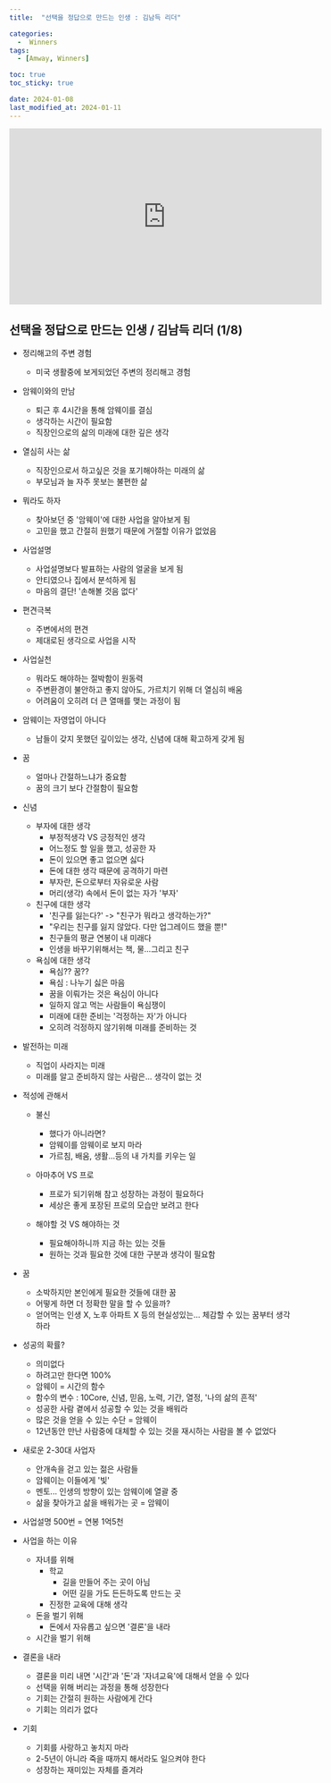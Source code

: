 ```yaml
---
title:  "선택을 정답으로 만드는 인생 : 김남득 리더" 

categories:
  -  Winners
tags:
  - [Amway, Winners]

toc: true
toc_sticky: true

date: 2024-01-08
last_modified_at: 2024-01-11
---
```


<iframe width="560" height="315" src="https://www.youtube.com/embed/4g1sxXaohbg?si=h9c5uIoUd1AVLMTq" title="YouTube video player" frameborder="0" allow="accelerometer; autoplay; clipboard-write; encrypted-media; gyroscope; picture-in-picture; web-share" allowfullscreen></iframe>


## 선택을 정답으로 만드는 인생 / 김남득 리더 (1/8)
+ 정리해고의 주변 경험
  - 미국 생활중에 보게되었던 주변의 정리해고 경험

+ 암웨이와의 만남
  - 퇴근 후 4시간을 통해 암웨이를 결심
  - 생각하는 시간이 필요함
  - 직장인으로의 삶의 미래에 대한 깊은 생각

+ 열심히 사는 삶
  - 직장인으로서 하고싶은 것을 포기해야하는 미래의 삶
  - 부모님과 늘 자주 못보는 불편한 삶

+ 뭐라도 하자
  - 찾아보던 중 '암웨이'에 대한 사업을 알아보게 됨
  - 고민을 했고 간절히 원했기 때문에 거절할 이유가 없었음

+ 사업설명
  - 사업설명보다 발표하는 사람의 얼굴을 보게 됨
  - 안티였으나 집에서 분석하게 됨
  - 마음의 결단! '손해볼 것음 없다'

+ 편견극복
  - 주변에서의 편견
  - 제대로된 생각으로 사업을 시작

+ 사업실천
  - 뭐라도 해야하는 절박함이 원동력
  - 주변환경이 불안하고 좋지 않아도, 가르치기 위해 더 열심히 배움
  - 어려움이 오히려 더 큰 열매를 맺는 과정이 됨

+ 암웨이는 자영업이 아니다
  - 남들이 갖지 못했던 깊이있는 생각, 신념에 대해 확고하게 갖게 됨

+ 꿈
  - 얼마나 간절하느냐가 중요함
  - 꿈의 크기 보다 간절함이 필요함

+ 신념
  - 부자에 대한 생각
    - 부정적생각 VS 긍정적인 생각
    - 어느정도 할 일을 했고, 성공한 자
    - 돈이 있으면 좋고 없으면 싫다
    - 돈에 대한 생각 때문에 공격하기 마련
    - 부자란, 돈으로부터 자유로운 사람
    - 머리(생각) 속에서 돈이 없는 자가 '부자'
  - 친구에 대한 생각
    - '친구를 잃는다?' -> "친구가 뭐라고 생각하는가?"
    - "우리는 친구를 잃지 않았다. 다만 업그레이드 했을 뿐!"
    - 친구들의 평균 연봉이 내 미래다
    - 인생을 바꾸기위해서는 책, 물...그리고 친구
  - 욕심에 대한 생각
    - 욕심?? 꿈??
    - 욕심 : 나누기 싫은 마음
    - 꿈을 이뤄가는 것은 욕심이 아니다
    - 일하지 않고 먹는 사람들이 욕심쟁이
    - 미래에 대한 준비는 '걱정하는 자'가 아니다
    - 오히려 걱정하지 않기위해 미래를 준비하는 것

+ 발전하는 미래
  - 직업이 사라지는 미래
  - 미래를 알고 준비하지 않는 사람은... 생각이 없는 것

+ 적성에 관해서
  - 불신
    - 했다가 아니라면?
    - 암웨이를 암웨이로 보지 마라
    - 가르침, 배움, 생활...등의 내 가치를 키우는 일

  - 아마추어 VS 프로
    - 프로가 되기위해 참고 성장하는 과정이 필요하다
    - 세상은 좋게 포장된 프로의 모습만 보려고 한다

  - 해야할 것 VS 해야하는 것
    - 필요해야하니까 지금 하는 있는 것들 
    - 원하는 것과 필요한 것에 대한 구분과 생각이 필요함

+ 꿈
  - 소박하지만 본인에게 필요한 것들에 대한 꿈
  - 어떻게 하면 더 정확한 말을 할 수 있을까?
  - 얻어먹는 인생 X, 노후 아파트 X 등의 현실성있는... 체감할 수 있는 꿈부터 생각하라

+ 성공의 확률?
  - 의미없다
  - 하려고만 한다면 100%
  - 암웨이 = 시간의 함수
  - 함수의 변수 : 10Core, 신념, 믿음, 노력, 기간, 열정, '나의 삶의 흔적'
  - 성공한 사람 곁에서 성공할 수 있는 것을 배워라
  - 많은 것을 얻을 수 있는 수단 = 암웨이
  - 12년동안 만난 사람중에 대체할 수 있는 것을 재시하는 사람을 볼 수 없었다

+ 새로운 2-30대 사업자
  - 안개속을 걷고 있는 젊은 사람들
  - 암웨이는 이들에게 '빛'
  - 멘토... 인생의 방향이 있는 암웨이에 열괄 중
  - 삶을 찾아가고 삶을 배워가는 곳 = 암웨이

+ 사업설명 500번 = 연봉 1억5천

+ 사업을 하는 이유
  - 자녀를 위해
    - 학교
      - 길을 만들어 주는 곳이 아님
      - 어떤 길을 가도 든든하도록 만드는 곳
    - 진정한 교육에 대해 생각
  - 돈을 벌기 위해
    - 돈에서 자유롭고 싶으면 '결론'을 내라
  - 시간을 벌기 위해

+ 결론을 내라
  - 결론을 미리 내면 '시간'과 '돈'과 '자녀교육'에 대해서 얻을 수 있다
  - 선택을 위해 버리는 과정을 통해 성장한다
  - 기회는 간절히 원하는 사람에게 간다
  - 기회는 의리가 없다

+ 기회
  - 기회를 사랑하고 놓치지 마라
  - 2-5년이 아니라 죽을 때까지 해서라도 일으켜야 한다
  - 성장하는 재미있는 자체를 즐겨라
  